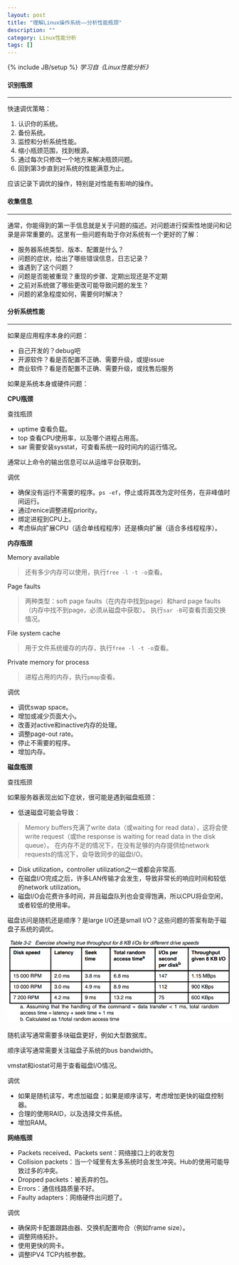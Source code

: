 ```yaml
---
layout: post
title: "理解Linux操作系统——分析性能瓶颈"
description: ""
category: Linux性能分析
tags: []
---
```

{% include JB/setup %}
*学习自《Linux性能分析》*

#### 识别瓶颈
- - -
快速调优策略：

1. 认识你的系统。
2. 备份系统。
3. 监控和分析系统性能。
4. 缩小瓶颈范围，找到根源。
5. 通过每次只修改一个地方来解决瓶颈问题。
6. 回到第3步直到对系统的性能满意为止。

应该记录下调优的操作，特别是对性能有影响的操作。

<!--more-->

#### 收集信息
- - -
通常，你能得到的第一手信息就是关于问题的描述。对问题进行探索性地提问和记录是非常重要的。这里有一些问题有助于你对系统有一个更好的了解：

* 服务器系统类型、版本、配置是什么？
* 问题的症状，给出了哪些错误信息，日志记录？
* 谁遇到了这个问题？
* 问题是否能被重现？重现的步骤、定期出现还是不定期
* 之前对系统做了哪些更改可能导致问题的发生？
* 问题的紧急程度如何，需要何时解决？

#### 分析系统性能
- - -
如果是应用程序本身的问题：

* 自己开发的？debug吧
* 开源软件？看是否配置不正确、需要升级，或提issue
* 商业软件？看是否配置不正确、需要升级，或找售后服务

如果是系统本身或硬件问题：

**CPU瓶颈**

查找瓶颈

* uptime 查看负载。
* top 查看CPU使用率，以及哪个进程占用高。
* sar 需要安装sysstat，可查看系统一段时间内的运行情况。

通常以上命令的输出信息可以从运维平台获取到。

调优

* 确保没有运行不需要的程序。`ps -ef`，停止或将其改为定时任务，在非峰值时间运行。
* 通过renice调整进程priority。
* 绑定进程到CPU上。
* 考虑纵向扩展CPU（适合单线程程序）还是横向扩展（适合多线程程序）。

**内存瓶颈**

Memory available

> 还有多少内存可以使用，执行`free -l -t -o`查看。

Page faults

> 两种类型：soft page faults（在内存中找到page）和hard page faults（内存中找不到page，必须从磁盘中获取）。
> 执行`sar -B`可查看页面交换情况。

File system cache

> 用于文件系统缓存的内存，执行`free -l -t -o`查看。

Private memory for process

> 进程占用的内存，执行`pmap`查看。

调优

* 调优swap space。
* 增加或减少页面大小。
* 改善对active和inactive内存的处理。
* 调整page-out rate。
* 停止不需要的程序。
* 增加内存。

**磁盘瓶颈**

查找瓶颈

如果服务器表现出如下症状，很可能是遇到磁盘瓶颈：

* 低速磁盘可能会导致：

> Memory buffers充满了write data（或waiting for read data），这将会使write request（或the response is waiting for read data in the disk queue）。
> 在内存不足的情况下，在没有足够的内存提供给network requests的情况下，会导致同步的磁盘I/O。

* Disk utilization，controller utilization之一或都会非常高.
* 在磁盘I/O完成之后，许多LAN传输才会发生，导致非常长的响应时间和较低的network utilization。
* 磁盘I/O会花费许多时间，并且磁盘队列也会变得饱满，所以CPU将会空闲，或者较低的使用率。

磁盘访问是随机还是顺序？是large I/O还是small I/O？这些问题的答案有助于磁盘子系统的调优。

![disk I/O](/assets/img/201504290101.png)

随机读写通常需要多块磁盘更好，例如大型数据库。

顺序读写通常需要关注磁盘子系统的bus bandwidth。

vmstat和iostat可用于查看磁盘I/O情况。

调优

* 如果是随机读写，考虑加磁盘；如果是顺序读写，考虑增加更快的磁盘控制器。
* 合理的使用RAID，以及选择文件系统。
* 增加RAM。

**网络瓶颈**

* Packets received、Packets sent：网络接口上的收发包
* Collision packets：当一个域里有太多系统时会发生冲突。Hub的使用可能导致过多的冲突。
* Dropped packets：被丢弃的包。
* Errors：通信线路质量不好。
* Faulty adapters：网络硬件出问题了。

调优

* 确保网卡配置跟路由器、交换机配置吻合（例如frame size）。
* 调整网络拓扑。
* 使用更快的网卡。
* 调整IPV4 TCP内核参数。
